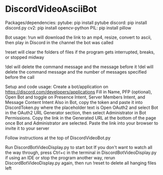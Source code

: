 # DiscordVideoAsciiBot

Packages/dependencies: 
pytube: pip install pytube
discord: pip install discord.py
cv2: pip install opencv-python
PIL: pip install pillow

Bot usage: 
!run <link> will download the link to an mp4, resize, convert to ascii, then play in Discord in the channel the bot was called

!reset will clear the folders of files if the program gets interrupted, breaks, or stopped midway

!del will delete the command message and the message before it
!del <number> will delete the command message and the number of messages specified before the call

Setup and code usage: 
Create a bot/application on https://discord.com/developers/applications
Fill in Name, PFP (optional), 
Open Bot and toggle on Presence Intent, Server Members Intent, and Message Content Intent
Also in Bot, copy the token and paste it into DiscordToken.py where the placeholder text is
Open OAuth2 and select Bot in the OAuth2 URL Generator section, then select Administrator in Bot Permissions. Copy the link in the Generated URL at the bottom of the page once Bot and Administrator are selected.
Paste the link into your browser to invite it to your server

Follow instructions at the top of DiscordVideoBot.py

Run DiscordBotVideoDisplay.py to start bot
If you don't want to watch all the way through, press Ctrl+c in the terminal in DiscordBotVideoDisplay.py if using an IDE or stop the program another way, rerun DiscordBotVideoDisplay.py again, then run !reset to delete all hanging files left 
